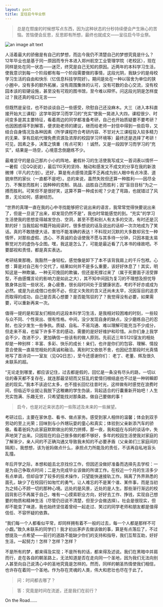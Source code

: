 ```yaml
---
layout: post
title: 呈往启今毕业祭
---
```


> 总是在颓废的时候想写点东西，因为这种状态的分秒持续便会产生揪心的苦恼。苦恼便会反思，反思即有所想，最终也就成文——呈往启今毕业祭。

![an image alt text]({{site.baseurl}}/images/graduation.jpg "graduation")

人活着最大的骄傲是有自己的梦想，而迄今我仍不清楚自己的梦想究竟是什么？12年毕业也是基于同一原因而专升本进入郑州航空工业管理学院（老校区），现在同样是处在同一状态——迷茫，终究是自己无知的原因。近两年的本科学习生活，使我意识到每一个阶段都有每一个阶段需要做的事情，这段光阴，我缺少的是母校学习生活的自由和快乐（忆信息科技学院好）。期间是处在一种以宿舍为单位的狭小圈中，没有多的额外拓展，没有周围集体的认可，没有可数的会心交流，没有校园本该的软硬设施，甚至没有可观的图书馆，至今难以释怀。问这段光阴是怎样度过？我还真的哑口无言——

但既然是呈往，也不妨谈谈自己一些感受，欣慰自己还没麻木。大三（进入本科直接开始大三课程）这学年因学习而学习的“充实”使我一晃进入大四，课程很少、时间变多是其主要特征，看着周边的同学都准备考研，自己也开始质疑要不要考研？也因困惑得不到解答，便求助老师的建议，继而给老师一封信中得到一些启导，又结合自身情况及各种因素（所学课程符合考研内容、不甘对大三课程投入较多精力的无果、享有启航代理免费资源及浓厚的校园学习环境等）最终还是选择了考研！可见，因素之多，决策之慎重（有点可笑）！诚然，又是一段因学习而学习的“充实”，结果是一场空，心境意念倒磨练不少。

最难坚守的是自己那片小小的阵地，暑假补习的生活使我写成又一首词表以情怀一一暑假（见QQ说说），最后110天的坚持、触动和感发又不成文的分享在我的新浪微博（平凡的力划）。还好，算是有点感情流露不乏再成为别人眼中有点冷漠、道貌岸然的家伙（一直都不是吧）。总的来说，虽然失败但还算一种胜利——因尽全力、不懈怠而胜利；因种种的克制、挑战、战胜自己而胜利；因“盲目目标”为之一搏而胜利。可笑但不是很好笑，这算不算一种成长呢？少走了弯路，也就错过了风景，无论如何，感谢经历。

“世界的真理一直在我的心中寻找能够把它说出来的语言，我常常觉得快要说出来了，但是一旦说了出来，却发现仍然不是”，我也时常能感觉的到。“充实”的学习生活使我的思想变得越发空白、空洞，甚至不愿和别人有太多的交流，有时还是沉默的好！当我拾起书籍开始阅读时，很多想说的话及说出的话却一次次地成为了笑话。真的不敢随便大话，害怕不能准确的表达！不料现对沉默的大多数却另生一种情怀，对那些虚假、违心、不真诚的会话使我不愿与其多待一分钟，只因本能太易察觉对方的虚伪与企图。嘿，我这是怎么了，可能是最近看了几本书的缘故吧。不要鄙视和责怪，都是真实表达。

考研结束那晚，我豁然一身轻松，感觉像是卸下了本不该背我肩上的千斤包袱。心想：算是对自己有个交代了，结果如何并不是多么重要，该好好休息了！其实，明知这是一种欺骗，一种无可挽回的欺骗，但还是死撑过来了（属于死要面子活受罪型，不由感慨言论的影响力是如此之大），其不知中间因为复习的不理想及担忧导致身体出现一些状况，身心疲惫，很长段时间处于亚健康状态，考的不好亦或成为必然。或是为此成借口也倒不必，但定义失败的含义还尚未太早，况因盲目的追求而取得的成功，自己是否真心想要？是否能驾驭的了？我觉得没有必要，如果需要，可以重新再来一次。

值得一提的是和室友们相处的这段本科学习生活，是我相对较困难的时刻，一些较与众不同、个性突出、很有性格。中间，没少发现自身的缺点，没少磨练自己的忍耐，也没少发生一些争执。质疑、自私、不易沟通、难以理解可能充当不少成分，但走来不易，也留下许多不言的感动，需要的是好好维护和珍惜。从你们身上我学会不少，改进不少，更加确信一些该有的做人原则。先前近三年5120室友的相处却是一种别样：丰富、多彩、快乐的成长！亲们，也许是你们的包容、理解、情投意合使我一直易觉相处的真诚和融洽。离别时又依依不舍，也因纪念那段时光真情地写了首诗词一一室友（见QQ日志），至今还感谢你们： 老丁、老董、辉及很久未联系的超。

“无论走到哪里，都应该记住，过去都是假的，回忆是一条没有尽头的路，一切以往的春天都不复存在，就连那最坚韧而又狂乱的爱情归根结底也不过是一种转瞬即逝的现实。”我本不该追忆太多，也不擅长回忆往昔时光，这样做有时感觉在浪费时间，但临近毕业就让我脱下这稚嫩的学生伪装，背起适合的行囊重新开始吧！人生充实饱满、乐趣无穷，只希望能找对那条路，做自己要做的事！ 

> 启今，也是对近来状态的一些陈述及未来的一些展望。

考研过后，主要在家休息、看书、做点家务。感受到家人相伴的温馨；体会到双手劳动的至上光荣；回味到与小外甥玩耍的童心和真实；体验到父亲新添汽车的骄傲。看着爸妈为此家庭默默做出的努力拼搏，那一夜，我和姐在与妈的谈话中，失声地哭了出来。只因现在的自己很多做的都不够好，多年的校园生活使我对家庭的了解渐少，亲人间的不正确沟通又导致我未知的不必要矛盾（父亲弟们三家庭间的隔阂）。我想想，该为爸妈做点什么，承担点力所能及的责任，不该再自私地盲头乱撞。

年后开学之际，本想和姐去北京找份工作，但因还没做好准备而选择先去学校：一是为自己争取点时间；二是为完成毕业该做的所谓工作。在校近一个月的生活多少有点单调，但却自学了较多的技术操作，只望能快速接轨工作。隔离了外界熟悉的面孔，缺少了在校园行如匆忙的勇气，让人难忘的不是某个谁、某件事，而是当初为之倾心不顾一切的那种心境。远处的是风景，近处的是人生。那些渐行渐远的校园背影已不再属于自己，唯有一心摸索职业方向，好好去工作、挣钱，实现自己想要的物质和精神生活（尽管仍旧说不清楚，但至少会做选择）。社会是很现实，但却不能变了味道，我也始终坚信着曾经一起走过、笑过的同学老师和朋友都是值得信任、不容怀疑的依靠。

“我们每一个人都看似平常，却同样拥有着不一般的过去，每一个人都是那样不可小觑。”致久未联系的同学们！我才初出茅庐去做该做的事，算是有点落后了，不过想提及一点希望——前行的道路不能缺少你们的支持和指导，我们互帮互助，好好生活，一起努力！怎样？怎样？怎样？

不是所有的梦，都来得及实现；不是所有的话，都来得及述说。我们在黑暗中并肩而行，走在各自的朝圣路上，无法知道是否在走向同一个圣地，因为我们无法向别人甚至向自己说清心中的圣地究竟是怎样的。然而，同样的朝圣热情使我们相信，也许存在着同一个圣地。作为存在灵魂的人类，伟大和悲壮也尽在于此了。

> 问：时间都去哪了？

> 答：究竟是时间在流逝，还是我们在前行？

On the Road……
